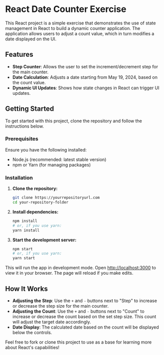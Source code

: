 # React Date Counter Exercise

This React project is a simple exercise that demonstrates the use of state management in React to build a dynamic counter application. The application allows users to adjust a count value, which in turn modifies a date displayed on the UI.

## Features

- **Step Counter**: Allows the user to set the increment/decrement step for the main counter.
- **Date Calculation**: Adjusts a date starting from May 19, 2024, based on the count value.
- **Dynamic UI Updates**: Shows how state changes in React can trigger UI updates.

## Getting Started

To get started with this project, clone the repository and follow the instructions below.

### Prerequisites

Ensure you have the following installed:

- Node.js (recommended: latest stable version)
- npm or Yarn (for managing packages)

### Installation

1. **Clone the repository:**

   ```bash
   git clone https://yourrepositoryurl.com
   cd your-repository-folder
   ```

2. **Install dependencies:**

   ```bash
   npm install
   # or, if you use yarn:
   yarn install
   ```

3. **Start the development server:**
   ```bash
   npm start
   # or, if you use yarn:
   yarn start
   ```

This will run the app in development mode. Open [http://localhost:3000](http://localhost:3000) to view it in your browser. The page will reload if you make edits.

## How It Works

- **Adjusting the Step**: Use the `+` and `-` buttons next to "Step" to increase or decrease the step size for the main counter.
- **Adjusting the Count**: Use the `+` and `-` buttons next to "Count" to increase or decrease the count based on the set step size. This count will adjust the target date accordingly.
- **Date Display**: The calculated date based on the count will be displayed below the controls.

Feel free to fork or clone this project to use as a base for learning more about React's capabilities!

